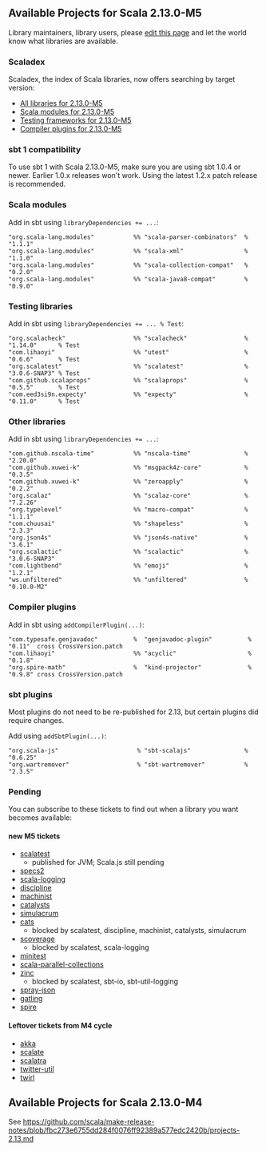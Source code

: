 ## Available Projects for Scala 2.13.0-M5

Library maintainers, library users, please [edit this page](https://github.com/scala/make-release-notes/edit/2.13.x/projects-2.13.md) and let the world know what libraries are available.

### Scaladex

Scaladex, the index of Scala libraries, now offers searching by target version:

* [All libraries for 2.13.0-M5](https://index.scala-lang.org/search?q=fullScalaVersion%3A2.13.0-M5)
* [Scala modules for 2.13.0-M5](https://index.scala-lang.org/search?q=fullScalaVersion%3A2.13.0-M5+AND+organization%3Ascala)
* [Testing frameworks for 2.13.0-M5](https://index.scala-lang.org/search?q=fullScalaVersion%3A2.13.0-M5+AND+topics%3Atesting)
* [Compiler plugins for 2.13.0-M5](https://index.scala-lang.org/search?q=fullScalaVersion%3A2.13.0-M5+AND+topics%3Acompiler-plugin)

### sbt 1 compatibility

To use sbt 1 with Scala 2.13.0-M5, make sure you are using sbt 1.0.4 or newer.
Earlier 1.0.x releases won't work.  Using the latest 1.2.x patch release is
recommended.

### Scala modules

Add in sbt using `libraryDependencies += ...`:

    "org.scala-lang.modules"           %% "scala-parser-combinators"  % "1.1.1"
    "org.scala-lang.modules"           %% "scala-xml"                 % "1.1.0"
    "org.scala-lang.modules"           %% "scala-collection-compat"   % "0.2.0"
    "org.scala-lang.modules"           %% "scala-java8-compat"        % "0.9.0"

### Testing libraries

Add in sbt using `libraryDependencies += ... % Test`:

    "org.scalacheck"                   %% "scalacheck"                % "1.14.0"      % Test
    "com.lihaoyi"                      %% "utest"                     % "0.6.6"       % Test
    "org.scalatest"                    %% "scalatest"                 % "3.0.6-SNAP3" % Test
    "com.github.scalaprops"            %% "scalaprops"                % "0.5.5"       % Test
    "com.eed3si9n.expecty"             %% "expecty"                   % "0.11.0"      % Test

### Other libraries

Add in sbt using `libraryDependencies += ...`:

    "com.github.nscala-time"           %% "nscala-time"               % "2.20.0"
    "com.github.xuwei-k"               %% "msgpack4z-core"            % "0.3.5"
    "com.github.xuwei-k"               %% "zeroapply"                 % "0.2.2"
    "org.scalaz"                       %% "scalaz-core"               % "7.2.26"
    "org.typelevel"                    %% "macro-compat"              % "1.1.1"
    "com.chuusai"                      %% "shapeless"                 % "2.3.3"
    "org.json4s"                       %% "json4s-native"             % "3.6.1"
    "org.scalactic"                    %% "scalactic"                 % "3.0.6-SNAP3"
    "com.lightbend"                    %% "emoji"                     % "1.2.1"
    "ws.unfiltered"                    %% "unfiltered"                % "0.10.0-M2"

### Compiler plugins

Add in sbt using `addCompilerPlugin(...)`:

    "com.typesafe.genjavadoc"          %  "genjavadoc-plugin"          % "0.11"  cross CrossVersion.patch
    "com.lihaoyi"                      %% "acyclic"                    % "0.1.8"
    "org.spire-math"                   %  "kind-projector"             % "0.9.8" cross CrossVersion.patch

### sbt plugins

Most plugins do not need to be re-published for 2.13, but certain plugins did require changes.

Add using `addSbtPlugin(...)`:

    "org.scala-js"                      % "sbt-scalajs"               % "0.6.25"
    "org.wartremover"                   % "sbt-wartremover"           % "2.3.5"

### Pending

You can subscribe to these tickets to find out when a library you want becomes available:

#### new M5 tickets

* [scalatest](https://github.com/scalatest/scalatest/issues/1409)
    * published for JVM; Scala.js still pending
* [specs2](https://github.com/etorreborre/specs2/issues/709)
* [scala-logging](https://github.com/lightbend/scala-logging/issues/131)
* [discipline](https://github.com/typelevel/discipline/issues/65)
* [machinist](https://github.com/typelevel/machinist/issues/31)
* [catalysts](https://github.com/typelevel/catalysts/issues/22)
* [simulacrum](https://github.com/mpilquist/simulacrum/issues/114)
* [cats](https://github.com/typelevel/cats/issues/2389)
    * blocked by scalatest, discipline, machinist, catalysts, simulacrum
* [scoverage](https://github.com/scoverage/scalac-scoverage-plugin/issues/234)
    * blocked by scalatest, scala-logging
* [minitest](https://github.com/monix/minitest/issues/23)
* [scala-parallel-collections](https://github.com/scala/scala-parallel-collections/issues/41)
* [zinc](https://github.com/sbt/zinc/pull/592)
    * blocked by scalatest, sbt-io, sbt-util-logging
* [spray-json](https://github.com/spray/spray-json/issues/273)
* [gatling](https://github.com/gatling/gatling/issues/3566)
* [spire](https://github.com/non/spire/issues/742)

#### Leftover tickets from M4 cycle

* [akka](https://github.com/akka/akka/issues/25105)
* [scalate](https://github.com/scalate/scalate/issues/133)
* [scalatra](https://github.com/scalatra/scalatra/issues/831)
* [twitter-util](https://github.com/twitter/util/issues/219)
* [twirl](https://github.com/playframework/twirl/issues/184)

## Available Projects for Scala 2.13.0-M4

See <https://github.com/scala/make-release-notes/blob/fbc273e6755dd284f0076ff92389a577edc2420b/projects-2.13.md>

